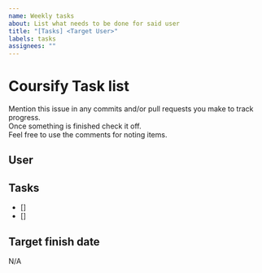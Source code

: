 ```yaml
---
name: Weekly tasks
about: List what needs to be done for said user
title: "[Tasks] <Target User>"
labels: tasks
assignees: ""
---
```


# Coursify Task list

Mention this issue in any commits and/or pull requests you make to track progress. <br>
Once something is finished check it off. <br>
Feel free to use the comments for noting items.

## User

<!-- Mention who this is for -->

## Tasks

<!-- List of tasks started with [] so it can be checked off -->

- []
- []

## Target finish date

<!-- If you have an ETA for this being done put it here -->

N/A
